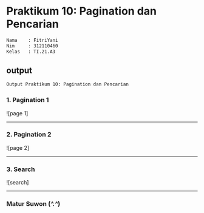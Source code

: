 # Praktikum 10: Pagination dan Pencarian

```bash
Nama    : FitriYani
Nim     : 312110460
Kelas   : TI.21.A3
```

## output

```bash
Output Praktikum 10: Pagination dan Pencarian
```

### 1. Pagination 1

![page 1]


<hr>

### 2. Pagination 2

![page 2]

<hr>

### 3. Search

![search]


<hr>

### Matur Suwon (_^.^_)

